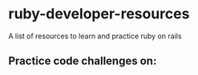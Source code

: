 # ruby-developer-resources
A list of resources to learn and practice ruby on rails

## Practice code challenges on:
[](https://www.codewars.com/users/chilianubogdan/badges/micro)
